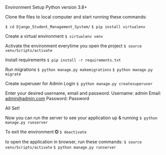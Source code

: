 
Environment Setup 
Python version 3.8+

Clone the files to local computer and start running these commands:

`$ cd Django_Student_Management_System/`
`$ pip install virtualenv`

Create a virtual environment
`$ virtualenv venv`

Activate the environment everytime you open the project
`$ source venv/Scripts/activate`

Install requirements 
`$ pip install -r requirements.txt`

Run migrations 
`$ python manage.py makemigrations`
`$ python manage.py migrate`

Create superuser for Admin Login 
`$ python manage.py createsuperuser`

Enter your desired username, email and password.
    Username: admin
    Email: admin@admin.com 
    Password: Password

All Set! 

Now you can run the server to see your application up & running 
`$ python manage.py runserver`

To exit the environment ❎
`$ deactivate`

to open the application in browser, run these commands:
`$ source venv/Scripts/activate`
`$ python manage.py runserver`
